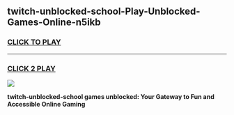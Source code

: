 
## twitch-unblocked-school-Play-Unblocked-Games-Online-n5ikb
<h3>
<a href="https://premium76.site?title=twitch-unblocked-school&ref=25A">CLICK TO PLAY</a></h3>
<hr>

<h3>
<a href="https://premium76.site?title=twitch-unblocked-school&ref=25A">CLICK 2 PLAY</a>
  
</h3>

<a href="https://premium76.site?title=twitch-unblocked-school&ref=25A"><img src="https://clearcache.store/games.png"></a>


**twitch-unblocked-school games unblocked: Your Gateway to Fun and Accessible Online Gaming**

